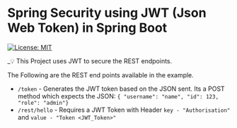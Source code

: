 # Spring Security using JWT (Json Web Token) in Spring Boot

[![License: MIT](https://img.shields.io/badge/License-MIT-green.svg)](https://opensource.org/licenses/MIT)

_💡 This Project uses JWT to secure the REST endpoints.

The Following are the REST end points available in the example.
- `/token` - Generates the JWT token based on the JSON sent. Its a POST method which expects the JSON: `{ "username": "name", "id": 123, "role": "admin"}` 
- `/rest/hello` - Requires a JWT Token with Header `key - "Authorisation"` and `value - "Token <JWT_Token>"`
